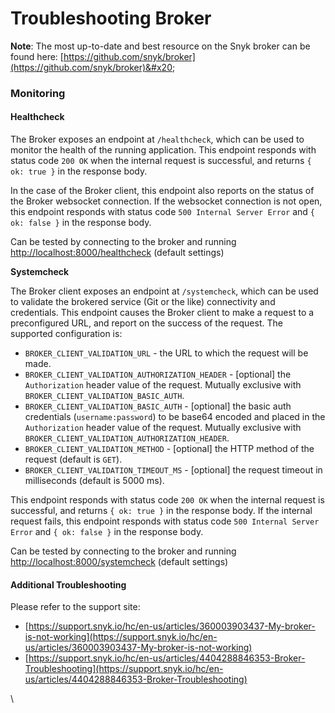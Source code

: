 # Troubleshooting Broker

**Note**: The most up-to-date and best resource on the Snyk broker can be found here: [https://github.com/snyk/broker](https://github.com/snyk/broker)&#x20;

### Monitoring

#### Healthcheck

The Broker exposes an endpoint at `/healthcheck`, which can be used to monitor the health of the running application. This endpoint responds with status code `200 OK` when the internal request is successful, and returns `{ ok: true }` in the response body.

In the case of the Broker client, this endpoint also reports on the status of the Broker websocket connection. If the websocket connection is not open, this endpoint responds with status code `500 Internal Server Error` and `{ ok: false }` in the response body.

Can be tested by connecting to the broker and running [http://localhost:8000/healthcheck](http://localhost:8000/healthcheck) (default settings)

**Systemcheck**

The Broker client exposes an endpoint at `/systemcheck`, which can be used to validate the brokered service (Git or the like) connectivity and credentials. This endpoint causes the Broker client to make a request to a preconfigured URL, and report on the success of the request. The supported configuration is:

* `BROKER_CLIENT_VALIDATION_URL` - the URL to which the request will be made.
* `BROKER_CLIENT_VALIDATION_AUTHORIZATION_HEADER` - \[optional] the `Authorization` header value of the request. Mutually exclusive with `BROKER_CLIENT_VALIDATION_BASIC_AUTH`.
* `BROKER_CLIENT_VALIDATION_BASIC_AUTH` - \[optional] the basic auth credentials (`username:password`) to be base64 encoded and placed in the `Authorization` header value of the request. Mutually exclusive with `BROKER_CLIENT_VALIDATION_AUTHORIZATION_HEADER`.
* `BROKER_CLIENT_VALIDATION_METHOD` - \[optional] the HTTP method of the request (default is `GET`).
* `BROKER_CLIENT_VALIDATION_TIMEOUT_MS` - \[optional] the request timeout in milliseconds (default is 5000 ms).

This endpoint responds with status code `200 OK` when the internal request is successful, and returns `{ ok: true }` in the response body. If the internal request fails, this endpoint responds with status code `500 Internal Server Error` and `{ ok: false }` in the response body.

Can be tested by connecting to the broker and running  [http://localhost:8000/systemcheck](http://localhost:8000/systemcheck) (default settings)

#### Additional Troubleshooting

Please refer to the support site:

* [https://support.snyk.io/hc/en-us/articles/360003903437-My-broker-is-not-working](https://support.snyk.io/hc/en-us/articles/360003903437-My-broker-is-not-working)
* [https://support.snyk.io/hc/en-us/articles/4404288846353-Broker-Troubleshooting](https://support.snyk.io/hc/en-us/articles/4404288846353-Broker-Troubleshooting)

\




